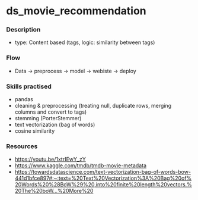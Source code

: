 # ds_movie_recommendation
### Description
-   type: Content based (tags, logic: similarity between tags)
### Flow
-   Data -> preprocess -> model -> webiste -> deploy
### Skills practised
-   pandas
-   cleaning & preprocessing (treating null, duplicate rows, merging columns and convert to tags)
-   stemming (PorterStemmer)
-   text vectorization (bag of words)
-   cosine similarity

### Resources
-   https://youtu.be/1xtrIEwY_zY
-   https://www.kaggle.com/tmdb/tmdb-movie-metadata
-   https://towardsdatascience.com/text-vectorization-bag-of-words-bow-441d1bfce897#:~:text=%20Text%20Vectorization%3A%20Bag%20of%20Words%20%28BoW%29%20,into%20finite%20length%20vectors.%20The%20boW...%20More%20

